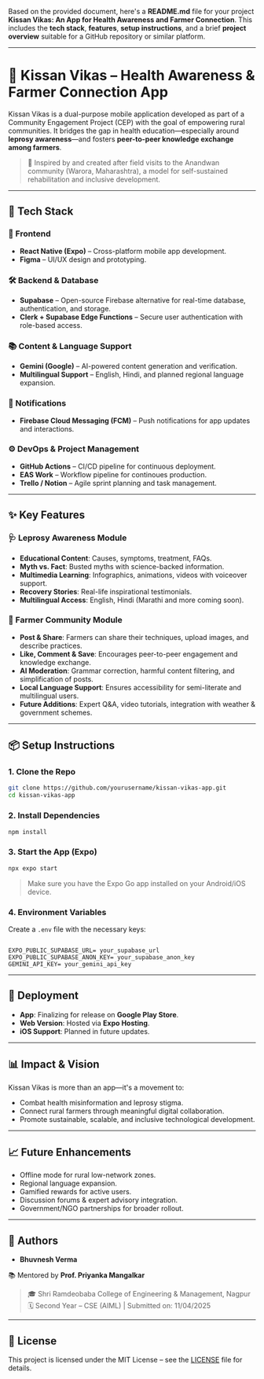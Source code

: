 Based on the provided document, here's a **README.md** file for your project **Kissan Vikas: An App for Health Awareness and Farmer Connection**. This includes the **tech stack**, **features**, **setup instructions**, and a brief **project overview** suitable for a GitHub repository or similar platform.

---

# 🌱 Kissan Vikas – Health Awareness & Farmer Connection App

Kissan Vikas is a dual-purpose mobile application developed as part of a Community Engagement Project (CEP) with the goal of empowering rural communities. It bridges the gap in health education—especially around **leprosy awareness**—and fosters **peer-to-peer knowledge exchange among farmers**.

> 📍 Inspired by and created after field visits to the Anandwan community (Warora, Maharashtra), a model for self-sustained rehabilitation and inclusive development.

---

## 🚀 Tech Stack

### 🔧 Frontend

- **React Native (Expo)** – Cross-platform mobile app development.
- **Figma** – UI/UX design and prototyping.

### 🛠 Backend & Database

- **Supabase** – Open-source Firebase alternative for real-time database, authentication, and storage.
- **Clerk + Supabase Edge Functions** – Secure user authentication with role-based access.

### 📚 Content & Language Support

- **Gemini (Google)** – AI-powered content generation and verification.
- **Multilingual Support** – English, Hindi, and planned regional language expansion.

### 📨 Notifications

- **Firebase Cloud Messaging (FCM)** – Push notifications for app updates and interactions.

### ⚙️ DevOps & Project Management

- **GitHub Actions** – CI/CD pipeline for continuous deployment.
- **EAS Work** – Workflow pipeline for continoues production.
- **Trello / Notion** – Agile sprint planning and task management.

---

## ✨ Key Features

### 🩺 Leprosy Awareness Module

- **Educational Content**: Causes, symptoms, treatment, FAQs.
- **Myth vs. Fact**: Busted myths with science-backed information.
- **Multimedia Learning**: Infographics, animations, videos with voiceover support.
- **Recovery Stories**: Real-life inspirational testimonials.
- **Multilingual Access**: English, Hindi (Marathi and more coming soon).

### 🌾 Farmer Community Module

- **Post & Share**: Farmers can share their techniques, upload images, and describe practices.
- **Like, Comment & Save**: Encourages peer-to-peer engagement and knowledge exchange.
- **AI Moderation**: Grammar correction, harmful content filtering, and simplification of posts.
- **Local Language Support**: Ensures accessibility for semi-literate and multilingual users.
- **Future Additions**: Expert Q&A, video tutorials, integration with weather & government schemes.

---

## 📦 Setup Instructions

### 1. Clone the Repo

```bash
git clone https://github.com/yourusername/kissan-vikas-app.git
cd kissan-vikas-app
```

### 2. Install Dependencies

```bash
npm install
```

### 3. Start the App (Expo)

```bash
npx expo start
```

> Make sure you have the Expo Go app installed on your Android/iOS device.

### 4. Environment Variables

Create a `.env` file with the necessary keys:

```

EXPO_PUBLIC_SUPABASE_URL= your_supabase_url
EXPO_PUBLIC_SUPABASE_ANON_KEY= your_supabase_anon_key
GEMINI_API_KEY= your_gemini_api_key

```

---

## 📱 Deployment

- **App**: Finalizing for release on **Google Play Store**.
- **Web Version**: Hosted via **Expo Hosting**.
- **iOS Support**: Planned in future updates.

---

## 📊 Impact & Vision

Kissan Vikas is more than an app—it's a movement to:

- Combat health misinformation and leprosy stigma.
- Connect rural farmers through meaningful digital collaboration.
- Promote sustainable, scalable, and inclusive technological development.

---

## 📈 Future Enhancements

- Offline mode for rural low-network zones.
- Regional language expansion.
- Gamified rewards for active users.
- Discussion forums & expert advisory integration.
- Government/NGO partnerships for broader rollout.

---

## 🤝 Authors

- **Bhuvnesh Verma**

📚 Mentored by **Prof. Priyanka Mangalkar**

> 🎓 Shri Ramdeobaba College of Engineering & Management, Nagpur  
> 🗓️ Second Year – CSE (AIML) | Submitted on: 11/04/2025

---

## 📄 License

This project is licensed under the MIT License – see the [LICENSE](LICENSE) file for details.

```

```
